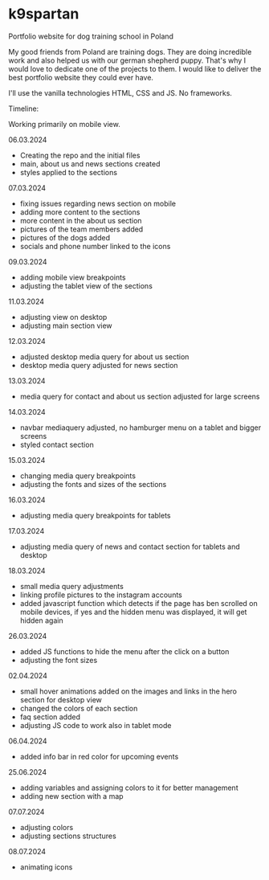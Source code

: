# k9spartan
Portfolio website for dog training school in Poland

My good friends from Poland are training dogs. They are doing incredible work and also helped us with our german shepherd puppy. That's why I would love to dedicate one of the projects to them. I would like to deliver the best portfolio website they could ever have.

I'll use the vanilla technologies HTML, CSS and JS. No frameworks.

Timeline:

Working primarily on mobile view.

06.03.2024
- Creating the repo and the initial files
- main, about us and news sections created
- styles applied to the sections

07.03.2024
 - fixing issues regarding news section on mobile
 - adding more content to the sections
 - more content in the about us section
 - pictures of the team members added
 - pictures of the dogs added
 - socials and phone number linked to the icons


09.03.2024
- adding mobile view breakpoints
- adjusting the tablet view of the sections


11.03.2024
- adjusting view on desktop
- adjusting main section view


12.03.2024
- adjusted desktop media query for about us section
- desktop media query adjusted for news section


13.03.2024
- media query for contact and about us section adjusted for large screens


14.03.2024
- navbar mediaquery adjusted, no hamburger menu on a tablet and bigger screens
- styled contact section


15.03.2024
- changing media query breakpoints
- adjusting the fonts and sizes of the sections


16.03.2024
- adjusting media query breakpoints for tablets


17.03.2024
- adjusting media query of news and contact section for tablets and desktop


18.03.2024
- small media query adjustments
- linking profile pictures to the instagram accounts
- added javascript function which detects if the page has ben scrolled on mobile devices, if yes and the hidden menu was displayed, it will get hidden again


26.03.2024
- added JS functions to hide the menu after the click on a button
- adjusting the font sizes


02.04.2024
- small hover animations added on the images and links in the hero section for desktop view
- changed the colors of each section
- faq section added
- adjusting JS code to work also in tablet mode


06.04.2024
- added info bar in red color for upcoming events


25.06.2024
- adding variables and assigning colors to it for better management
- adding new section with a map


07.07.2024
- adjusting colors
- adjusting sections structures


08.07.2024
- animating icons